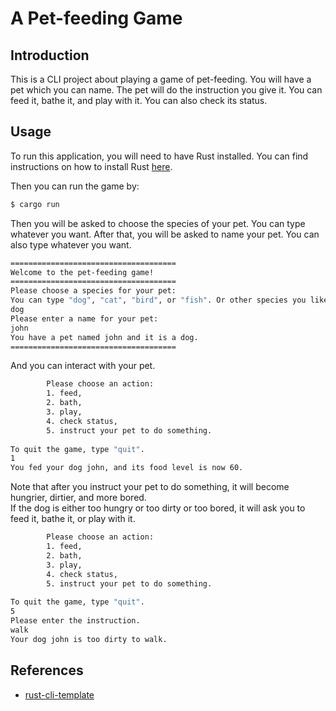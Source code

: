 # A Pet-feeding Game

## Introduction

This is a CLI project about playing a game of pet-feeding. You will have a pet which you can name. The pet will do the instruction you give it. You can feed it, bathe it, and play with it. You can also check its status.

## Usage

To run this application, you will need to have Rust installed. You can find instructions on how to install Rust [here](https://www.rust-lang.org/tools/install).

Then you can run the game by:

```bash
$ cargo run
```

Then you will be asked to choose the species of your pet. You can type whatever you want. After that, you will be asked to name your pet. You can also type whatever you want.

```bash
=====================================
Welcome to the pet-feeding game!
=====================================
Please choose a species for your pet:
You can type "dog", "cat", "bird", or "fish". Or other species you like.
dog
Please enter a name for your pet:
john
You have a pet named john and it is a dog.
=====================================
```

And you can interact with your pet.

```bash
        Please choose an action: 
        1. feed, 
        2. bath, 
        3. play, 
        4. check status, 
        5. instruct your pet to do something.
        
To quit the game, type "quit".
1
You fed your dog john, and its food level is now 60.
```

Note that after you instruct your pet to do something, it will become hungrier, dirtier, and more bored.  
If the dog is either too hungry or too dirty or too bored, it will ask you to feed it, bathe it, or play with it.

```bash
        Please choose an action: 
        1. feed, 
        2. bath, 
        3. play, 
        4. check status, 
        5. instruct your pet to do something.
        
To quit the game, type "quit".
5
Please enter the instruction.
walk
Your dog john is too dirty to walk.
```

## References

* [rust-cli-template](https://github.com/kbknapp/rust-cli-template)
